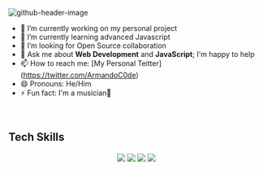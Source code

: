 ![github-header-image](https://user-images.githubusercontent.com/100308912/169642737-04beee65-58d8-4944-886a-13ebc5c7f504.png)

- 🔭 I’m currently working on my personal project
- 🌱 I’m currently learning advanced Javascript
- 🤔 I’m looking for Open Source collaboration
- 💬 Ask me about **Web Development** and **JavaScript**; I'm happy to help
- 📫 How to reach me: [My Personal Teitter] (https://twitter.com/ArmandoC0de)
- 😄 Pronouns: He/Him
- ⚡ Fun fact: I'm a musician🎷

</p>
 <br/>
 <h2>Tech Skills</h2>
 <p align="center">
  <img align="center" src="https://img.shields.io/badge/HTML5-E34F26?style=for-the-badge&logo=html5&logoColor=white" />
  <img align="center" src="https://img.shields.io/badge/CSS3-1572B6?style=for-the-badge&logo=css3&logoColor=white" />
  <img align="center" src="https://img.shields.io/badge/JavaScript-323330?style=for-the-badge&logo=javascript&logoColor=F7DF1E" />
  <img align="center" src="https://img.shields.io/badge/GIT-E44C30?style=for-the-badge&logo=git&logoColor=white" />
  </p>
